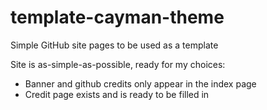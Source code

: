 # template-cayman-theme
Simple GitHub site pages to be used as a template

Site is as-simple-as-possible, ready for my choices:
- Banner and github credits only appear in the index page
- Credit page exists and is ready to be filled in
